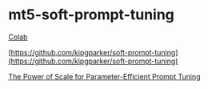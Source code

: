 # mt5-soft-prompt-tuning

[Colab](https://colab.research.google.com/drive/1PRx6tABbx2BwI38pSfOlKuXruAdhfTLj?usp=sharing)

[https://github.com/kipgparker/soft-prompt-tuning](https://github.com/kipgparker/soft-prompt-tuning)

[The Power of Scale for Parameter-Efficient Prompt Tuning](https://arxiv.org/pdf/2104.08691.pdf)
